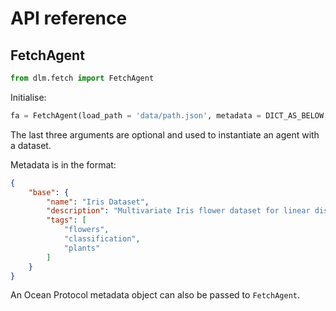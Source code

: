 # API reference

## FetchAgent

```python
from dlm.fetch import FetchAgent
```

Initialise:
```python
fa = FetchAgent(load_path = 'data/path.json', metadata = DICT_AS_BELOW, price = 0)
```
The last three arguments are optional and used to instantiate an agent with a dataset.

Metadata is in the format:
```JSON
{
    "base": {
        "name": "Iris Dataset",
        "description": "Multivariate Iris flower dataset for linear discriminant analysis.",
        "tags": [
            "flowers",
            "classification",
            "plants"
        ]
    }
}
```
An Ocean Protocol metadata object can also be passed to `FetchAgent`.

